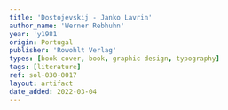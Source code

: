 ```yaml
---
title: 'Dostojevskij - Janko Lavrin'
author_name: 'Werner Rebhuhn'
year: 'y1981'
origin: Portugal
publisher: 'Rowohlt Verlag'
types: [book cover, book, graphic design, typography]
tags: [literature]
ref: sol-030-0017
layout: artifact
date_added: 2022-03-04
---
```

